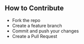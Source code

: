 ## How to Contribute
- Fork the repo
- Create a feature branch
- Commit and push your changes
- Create a Pull Request
